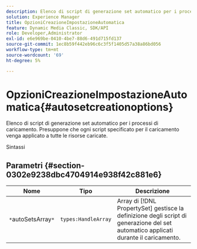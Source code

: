 ```yaml
---
description: Elenco di script di generazione set automatico per i processi di caricamento. Presuppone che ogni script specificato per il caricamento venga applicato a tutte le risorse caricate.
solution: Experience Manager
title: OpzioniCreazioneImpostazioneAutomatica
feature: Dynamic Media Classic, SDK/API
role: Developer,Administrator
exl-id: e6e969be-0410-4be7-88d6-491d715fd137
source-git-commit: 1ec8b59f442eb96c6c3f5f1405d57a38a86bd056
workflow-type: tm+mt
source-wordcount: '69'
ht-degree: 5%

---
```


# OpzioniCreazioneImpostazioneAutomatica{#autosetcreationoptions}

Elenco di script di generazione set automatico per i processi di caricamento. Presuppone che ogni script specificato per il caricamento venga applicato a tutte le risorse caricate.

Sintassi

## Parametri {#section-0302e9238dbc4704914e938f42c881e6}

| Nome | Tipo | Descrizione |
|---|---|---|
| `*`autoSetsArray`*` | `types:HandleArray` | Array di [!DNL PropertySet] gestisce la definizione degli script di generazione del set automatico applicati durante il caricamento. |
